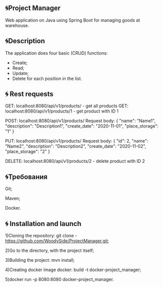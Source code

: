 :cyclone:Project Manager
-----------
Web application on Java using Spring Boot for managing goods at warehouse.

:cyclone:Description
-----------
The application does four basic (CRUD) functions: 
- Create; 
- Read;
- Update; 
- Delete for each position in the list.

:cyclone: Rest requests
-----------
GET: localhost:8080/api/v1/products/ - get all products GET: localhost:8080/api/v1/products/1 - get product with ID 1

POST: localhost:8080/api/v1/products/ Request body: { "name": "Name1", "description": "Description1", "create_date": "2020-11-01", "place_storage": "1" }

PUT: localhost:8080/api/v1/products/ Request body: { "id": 2, "name": "Name2", "description": "Description2", "create_date": "2020-11-02", "place_storage": "2" }

DELETE: localhost:8080/api/v1/products/2 - delete product with ID 2

:cyclone:Требования
-----------
Git;

Maven;

Docker.

:cyclone: Installation and launch
-----------
1)Cloning the repository: git clone - https://github.com/WoodySide/ProjectManager.git;

2)Go to the  directory, with the project itself;

3)Building the project: mvn install;

4)Сreating docker image docker: build -t docker-project_manager;

5)docker run -p 8080:8080 docker-project_manager.
